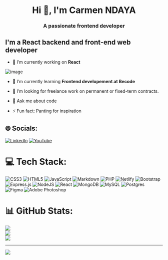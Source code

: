 
<h1 align="center">Hi 👋, I'm Carmen NDAYA</h1>
<h3 align="center">A passionate frontend developer</h3>
<h2>I'm a React backend and front-end web developer </h2>



<!--
**Ncarmend/Ncarmend** is a ✨ _special_ ✨ repository because its `README.md` (this file) appears on your GitHub profile.-->



- 🔭 I’m currently working on **React**

![image](https://user-images.githubusercontent.com/113638375/221062197-d72151a8-80af-493a-8a1e-23e7d01cdf20.png)

- 🌱 I’m currently learning **Frontend developement at Becode**
- 👯 I’m looking for freelance work on permanent or fixed-term contracts.

- 💬 Ask me about code
- ⚡ Fun fact: Panting for inspiration


## 🌐 Socials:
[![LinkedIn](https://img.shields.io/badge/LinkedIn-%230077B5.svg?logo=linkedin&logoColor=white)](https://linkedin.com/in/https://www.linkedin.com/in/carmen-ndaya/) [![YouTube](https://img.shields.io/badge/YouTube-%23FF0000.svg?logo=YouTube&logoColor=white)](https://youtube.com/@https://www.youtube.com/watch?v=i6sHlijXX74&t=47s) 

# 💻 Tech Stack:
![CSS3](https://img.shields.io/badge/css3-%231572B6.svg?style=for-the-badge&logo=css3&logoColor=white) ![HTML5](https://img.shields.io/badge/html5-%23E34F26.svg?style=for-the-badge&logo=html5&logoColor=white) ![JavaScript](https://img.shields.io/badge/javascript-%23323330.svg?style=for-the-badge&logo=javascript&logoColor=%23F7DF1E) ![Markdown](https://img.shields.io/badge/markdown-%23000000.svg?style=for-the-badge&logo=markdown&logoColor=white) ![PHP](https://img.shields.io/badge/php-%23777BB4.svg?style=for-the-badge&logo=php&logoColor=white) ![Netlify](https://img.shields.io/badge/netlify-%23000000.svg?style=for-the-badge&logo=netlify&logoColor=#00C7B7) ![Bootstrap](https://img.shields.io/badge/bootstrap-%23563D7C.svg?style=for-the-badge&logo=bootstrap&logoColor=white) ![Express.js](https://img.shields.io/badge/express.js-%23404d59.svg?style=for-the-badge&logo=express&logoColor=%2361DAFB) ![NodeJS](https://img.shields.io/badge/node.js-6DA55F?style=for-the-badge&logo=node.js&logoColor=white) ![React](https://img.shields.io/badge/react-%2320232a.svg?style=for-the-badge&logo=react&logoColor=%2361DAFB) ![MongoDB](https://img.shields.io/badge/MongoDB-%234ea94b.svg?style=for-the-badge&logo=mongodb&logoColor=white) ![MySQL](https://img.shields.io/badge/mysql-%2300f.svg?style=for-the-badge&logo=mysql&logoColor=white) ![Postgres](https://img.shields.io/badge/postgres-%23316192.svg?style=for-the-badge&logo=postgresql&logoColor=white) 	![Figma](https://img.shields.io/badge/figma-%23F24E1E.svg?style=for-the-badge&logo=figma&logoColor=white)  ![Adobe Photoshop](https://img.shields.io/badge/adobephotoshop-%2331A8FF.svg?style=for-the-badge&logo=adobephotoshop&logoColor=white)   
# 📊 GitHub Stats:
![](https://github-readme-stats.vercel.app/api?username=Ncarmend&theme=dark&hide_border=false&include_all_commits=false&count_private=false)<br/>
![](https://github-readme-streak-stats.herokuapp.com/?user=Ncarmend&theme=dark&hide_border=false)<br/>
![](https://github-readme-stats.vercel.app/api/top-langs/?username=Ncarmend&theme=dark&hide_border=false&include_all_commits=false&count_private=false&layout=compact)

---
[![](https://visitcount.itsvg.in/api?id=Ncarmend&icon=0&color=0)](https://visitcount.itsvg.in)

<!-- Proudly created with GPRM ( https://gprm.itsvg.in ) -->
